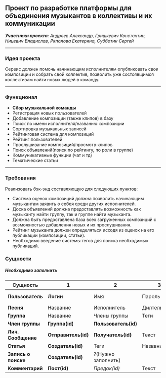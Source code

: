 ## Проект по разработке платформы для объединения музыкантов в коллективы и их коммуникации
	
_**Участники проекта**: Андреев Александр, Гришкевич Константин, Ницевич Владислав, Ряполова Екатерина, Субботин Сергей_

***

### Идея проекта

Сервис должен помочь начинающим исполнителям опубликовать свои композиции и
собрать свой коллектив, позволить уже состоявщимся коллективам найти новых людей
в команду.

***

### Функционал
* **Сбор музыкальной команды**
* Регистрация новых пользователей
* Добавление композиции (также клипов) в базу
* Поиск по имени исполнителя/названию композиции
* Сортировка музыкальных записей 
* Рейтинговая система для композиций
* Рейтинг пользователей
* Прослушивание композиций/просмотр клипов
* Поиск объявлений(поиск по рейтингу, по роли в группе)
* Коммуникативные функции (чат и тд)
* Тематические статьи

***

### Требования
Реализовать бэк-энд составляющую для следующих пунктов:
* Система оценок композиций должна позволить начинающим музыкантам заявить о себея среди
других исполнителей. 
* Доска объявлений должна предоставлять возможность как музыканту найти группу,
так и группе найти музыканта.
* Должна быть предоставлена база всех загруженных композиций с возможностью добавления новых и их прослушивания.
* Рейтинг музыканта должен определяться исходя из оценок на его публикации (композиции, статьи).
* Необходимо введение системы тегов для поиска необходимых публикаций.

### Сущности
##### Необходимо заполнить
| Сущность            | 1                   | 2                    | 3            | 4                | 5             | 6    | 7     | 8                | 9       |
| ------------------- | ------------------- | -------------------- | ------------ | ---------------- | ------------- | ---- | ----- | ---------------- | ------- |
| **Пользователь**    | __Логин__           | Имя                  | Пароль       | Дата регистрации | Дата рождения | Инфо | email | _Номер телефона_ | _Город_ |
| **Песня**           | Название            | Исполнитель          | Дилтельность | Теги             |               |      |       |                  |         |
| **Группа**          | Название            | Члены группы         | Теги         |                  |               |      |       |                  |         |
| **Член группы**     | __Группа(id)__      | __Пользователь(id)__ |              |                  |               |      |       |                  |         |
| **Лич. Сообщение**  | __Отправитель(id)__ | __Получатель(id)__   | Текст        |                  |               |      |       |                  |         |
| **Статья**          | __Создатель(id)__   | Теги                 | Название     | Текст            |               |      |       |                  |         |
| **Запись о поиске** | __Создатель(id)__   | ?(Нужно заполнить)   |              |                  |               |      |       |                  |         |
| **Комментарий**     | __Пост(id)__        | *Предок(id)*         | Текст        |                  |               |      |       |                  |         |